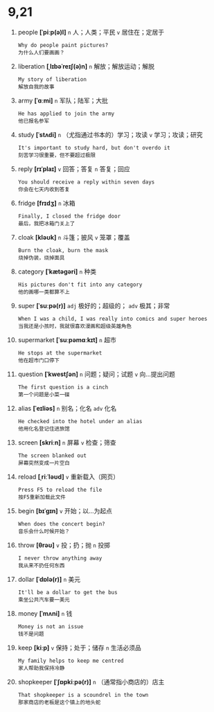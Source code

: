 # 9,21

1. people **[ˈpiːp(ə)l]** `n` 人；人类；平民 `v` 居住在；定居于

   ```
   Why do people paint pictures?
   为什么人们要画画？
   ```

2. liberation **[ˌlɪbəˈreɪʃ(ə)n]** `n` 解放；解放运动；解脱

   ```
   My story of liberation
   解放自我的故事
   ```

3. army **[ˈɑːmi]** `n` 军队；陆军；大批

   ```
   He has applied to join the army
   他已报名参军
   ```

4. study **[ˈstʌdi]** `n` （尤指通过书本的）学习；攻读 `v` 学习；攻读；研究

   ```
   It's important to study hard, but don't overdo it
   刻苦学习很重要，但不要超过极限
   ```

5. reply **[rɪˈplaɪ]** `v` 回答；答复 `n` 答复；回应

   ```
   You should receive a reply within seven days
   你会在七天内收到答复
   ```

6. fridge **[frɪdʒ]** `n` 冰箱

   ```
   Finally, I closed the fridge door
   最后，我把冰箱门关上了
   ```

7. cloak **[kləʊk]** `n` 斗篷；披风 `v` 笼罩；覆盖

   ```
   Burn the cloak, burn the mask
   烧掉伪装，烧掉面具
   ```

8. category **[ˈkætəɡəri]** `n` 种类

   ```
   His pictures don't fit into any category
   他的画哪一类都算不上
   ```

9. super **[ˈsuːpə(r)]** `adj` 极好的；超级的； `adv` 极其；非常

   ```
   When I was a child, I was really into comics and super heroes
   当我还是小孩时，我就很喜欢漫画和超级英雄角色
   ```

10. supermarket **[ˈsuːpəmɑːkɪt]** `n` 超市

    ```
    He stops at the supermarket
    他在超市门口停下
    ```

11. question **[ˈkwestʃən]** `n` 问题；疑问；试题 `v` 向...提出问题

    ```
    The first question is a cinch
    第一个问题是小菜一碟
    ```

12. alias **[ˈeɪliəs]** `n` 别名；化名 `adv` 化名

    ```
    He checked into the hotel under an alias
    他用化名登记住进旅馆
    ```

13. screen **[skriːn]** `n` 屏幕 `v` 检查；筛查

    ```
    The screen blanked out
    屏幕突然变成一片空白
    ```

14. reload **[ˌriːˈləʊd]** `v` 重新载入（网页）

    ```
    Press F5 to reload the file
    按F5重新加载此文件
    ```

15. begin **[bɪˈɡɪn]** `v` 开始；以...为起点

    ```
    When does the concert begin?
    音乐会什么时候开始？
    ```

16. throw **[θrəʊ]** `v` 投；扔；抛 `n` 投掷

    ```
    I never throw anything away
    我从来不扔任何东西
    ```

17. dollar **[ˈdɒlə(r)]** `n` 美元

    ```
    It'll be a dollar to get the bus
    乘坐公共汽车要一美元
    ```

18. money **[ˈmʌni]** `n` 钱

    ```
    Money is not an issue
    钱不是问题
    ```

19. keep **[kiːp]** `v` 保持；处于；储存 `n` 生活必须品

    ```
    My family helps to keep me centred
    家人帮助我保持冷静
    ```

20. shopkeeper **[ˈʃɒpkiːpə(r)]** `n` （通常指小商店的）店主

    ```
    That shopkeeper is a scoundrel in the town
    那家商店的老板是这个镇上的地头蛇
    ```
